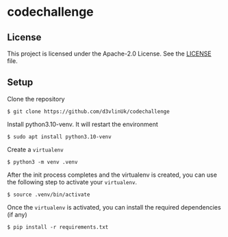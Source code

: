 # codechallenge

## License

This project is licensed under the Apache-2.0 License. See the [LICENSE](LICENSE) file.

## Setup

Clone the repository
```
$ git clone https://github.com/d3vlinUk/codechallenge
```

Install python3.10-venv. It will restart the environment

```
$ sudo apt install python3.10-venv
```

Create a `virtualenv`

```
$ python3 -m venv .venv
```

After the init process completes and the virtualenv is created, you can use the following
step to activate your `virtualenv`.

```
$ source .venv/bin/activate
```

Once the `virtualenv` is activated, you can install the required dependencies (if any)

```
$ pip install -r requirements.txt
```
